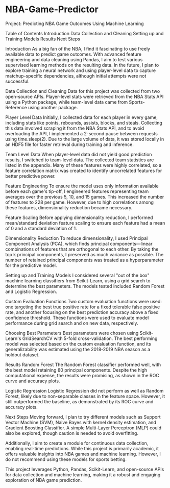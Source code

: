 # NBA-Game-Predictor

Project: Predicting NBA Game Outcomes Using Machine Learning

Table of Contents
Introduction
Data Collection and Cleaning
Setting up and Training Models
Results
Next Steps

Introduction
As a big fan of the NBA, I find it fascinating to use freely available data to predict game outcomes. With advanced feature engineering and data cleaning using Pandas, I aim to test various supervised learning methods on the resulting data. In the future, I plan to explore training a neural network and using player-level data to capture matchup-specific dependencies, although initial attempts were not successful.

Data Collection and Cleaning
Data for this project was collected from two open-source APIs. Player-level stats were retrieved from the NBA Stats API using a Python package, while team-level data came from Sports-Reference using another package.

Player Level Data
Initially, I collected data for each player in every game, including stats like points, rebounds, assists, blocks, and steals. Collecting this data involved scraping it from the NBA Stats API, and to avoid overloading the API, I implemented a 2-second pause between requests using time.sleep(2). Due to the large volume of data, it was stored locally in an HDF5 file for faster retrieval during training and inference.

Team Level Data
When player-level data did not yield good prediction results, I switched to team-level data. The collected team statistics are listed in the appendix. Many of these features were highly correlated, so a feature correlation matrix was created to identify uncorrelated features for better predictive power.

Feature Engineering
To ensure the model uses only information available before each game's tip-off, I engineered features representing team averages over the previous 5, 10, and 15 games. This increased the number of features to 228 per game. However, due to high correlations among these features, dimensionality reduction became necessary.

Feature Scaling
Before applying dimensionality reduction, I performed mean/standard deviation feature scaling to ensure each feature had a mean of 0 and a standard deviation of 1.

Dimensionality Reduction
To reduce dimensionality, I used Principal Component Analysis (PCA), which finds principal components—linear combinations of features that are orthogonal to each other. By taking the top k principal components, I preserved as much variance as possible. The number of retained principal components was treated as a hyperparameter for the predictive model.

Setting up and Training Models
I considered several "out of the box" machine learning classifiers from Scikit-Learn, using a grid search to determine the best parameters. The models tested included Random Forest and Logistic Regression.

Custom Evaluation Functions
Two custom evaluation functions were used: one targeting the best true positive rate for a fixed tolerable false positive rate, and another focusing on the best prediction accuracy above a fixed confidence threshold. These functions were used to evaluate model performance during grid search and on new data, respectively.

Choosing Best Parameters
Best parameters were chosen using Scikit-Learn's GridSearchCV with 5-fold cross-validation. The best performing model was selected based on the custom evaluation function, and its generalizability was estimated using the 2018-2019 NBA season as a holdout dataset.

Results
Random Forest
The Random Forest classifier performed well, with the best model retaining 80 principal components. Despite the high computational expense, the results were promising, as shown in the ROC curve and accuracy plots.

Logistic Regression
Logistic Regression did not perform as well as Random Forest, likely due to non-separable classes in the feature space. However, it still outperformed the baseline, as demonstrated by its ROC curve and accuracy plots.

Next Steps
Moving forward, I plan to try different models such as Support Vector Machine (SVM), Naive Bayes with kernel density estimation, and Gradient Boosting Classifier. A simple Multi-Layer Perceptron (MLP) could also be explored, though caution is needed to avoid overfitting.

Additionally, I aim to create a module for continuous data collection, enabling real-time predictions. While this project is primarily academic, it offers valuable insights into NBA games and machine learning. However, I do not recommend using these models for sports betting.

This project leverages Python, Pandas, Scikit-Learn, and open-source APIs for data collection and machine learning, making it a robust and engaging exploration of NBA game prediction.

